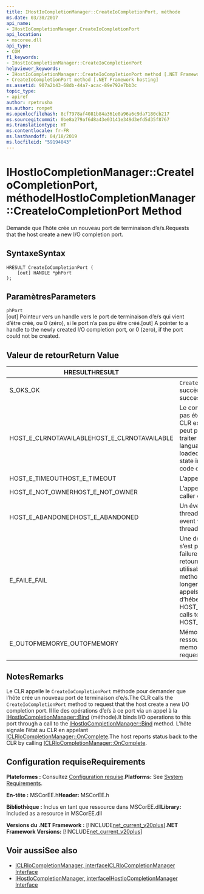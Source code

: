 ```yaml
---
title: IHostIoCompletionManager::CreateIoCompletionPort, méthode
ms.date: 03/30/2017
api_name:
- IHostIoCompletionManager.CreateIoCompletionPort
api_location:
- mscoree.dll
api_type:
- COM
f1_keywords:
- IHostIoCompletionManager::CreateIoCompletionPort
helpviewer_keywords:
- IHostIoCompletionManager::CreateIoCompletionPort method [.NET Framework hosting]
- CreateIoCompletionPort method [.NET Framework hosting]
ms.assetid: 907a2b43-68db-44a7-acac-89e792e7bb3c
topic_type:
- apiref
author: rpetrusha
ms.author: ronpet
ms.openlocfilehash: 8cf7978af4081b84a361e0a96a6c9da7180cb217
ms.sourcegitcommit: 0be8a279af6d8a43e03141e349d3efd5d35f8767
ms.translationtype: HT
ms.contentlocale: fr-FR
ms.lasthandoff: 04/18/2019
ms.locfileid: "59194043"
---
```

# <a name="ihostiocompletionmanagercreateiocompletionport-method"></a><span data-ttu-id="da4bd-102">IHostIoCompletionManager::CreateIoCompletionPort, méthode</span><span class="sxs-lookup"><span data-stu-id="da4bd-102">IHostIoCompletionManager::CreateIoCompletionPort Method</span></span>
<span data-ttu-id="da4bd-103">Demande que l’hôte crée un nouveau port de terminaison d’e/s.</span><span class="sxs-lookup"><span data-stu-id="da4bd-103">Requests that the host create a new I/O completion port.</span></span>  
  
## <a name="syntax"></a><span data-ttu-id="da4bd-104">Syntaxe</span><span class="sxs-lookup"><span data-stu-id="da4bd-104">Syntax</span></span>  
  
```  
HRESULT CreateIoCompletionPort (  
    [out] HANDLE *phPort  
);  
```  
  
## <a name="parameters"></a><span data-ttu-id="da4bd-105">Paramètres</span><span class="sxs-lookup"><span data-stu-id="da4bd-105">Parameters</span></span>  
 `phPort`  
 <span data-ttu-id="da4bd-106">[out] Pointeur vers un handle vers le port de terminaison d’e/s qui vient d’être créé, ou 0 (zéro), si le port n’a pas pu être créé.</span><span class="sxs-lookup"><span data-stu-id="da4bd-106">[out] A pointer to a handle to the newly created I/O completion port, or 0 (zero), if the port could not be created.</span></span>  
  
## <a name="return-value"></a><span data-ttu-id="da4bd-107">Valeur de retour</span><span class="sxs-lookup"><span data-stu-id="da4bd-107">Return Value</span></span>  
  
|<span data-ttu-id="da4bd-108">HRESULT</span><span class="sxs-lookup"><span data-stu-id="da4bd-108">HRESULT</span></span>|<span data-ttu-id="da4bd-109">Description</span><span class="sxs-lookup"><span data-stu-id="da4bd-109">Description</span></span>|  
|-------------|-----------------|  
|<span data-ttu-id="da4bd-110">S_OK</span><span class="sxs-lookup"><span data-stu-id="da4bd-110">S_OK</span></span>|<span data-ttu-id="da4bd-111">`CreateIoCompletionPort` retourné avec succès.</span><span class="sxs-lookup"><span data-stu-id="da4bd-111">`CreateIoCompletionPort` returned successfully.</span></span>|  
|<span data-ttu-id="da4bd-112">HOST_E_CLRNOTAVAILABLE</span><span class="sxs-lookup"><span data-stu-id="da4bd-112">HOST_E_CLRNOTAVAILABLE</span></span>|<span data-ttu-id="da4bd-113">Le common language runtime (CLR) n’a pas été chargé dans un processus ou le CLR est dans un état dans lequel il ne peut pas exécuter le code managé ou traiter l’appel avec succès.</span><span class="sxs-lookup"><span data-stu-id="da4bd-113">The common language runtime (CLR) has not been loaded into a process, or the CLR is in a state in which it cannot run managed code or process the call successfully.</span></span>|  
|<span data-ttu-id="da4bd-114">HOST_E_TIMEOUT</span><span class="sxs-lookup"><span data-stu-id="da4bd-114">HOST_E_TIMEOUT</span></span>|<span data-ttu-id="da4bd-115">L’appel a expiré.</span><span class="sxs-lookup"><span data-stu-id="da4bd-115">The call timed out.</span></span>|  
|<span data-ttu-id="da4bd-116">HOST_E_NOT_OWNER</span><span class="sxs-lookup"><span data-stu-id="da4bd-116">HOST_E_NOT_OWNER</span></span>|<span data-ttu-id="da4bd-117">L’appelant ne possède pas le verrou.</span><span class="sxs-lookup"><span data-stu-id="da4bd-117">The caller does not own the lock.</span></span>|  
|<span data-ttu-id="da4bd-118">HOST_E_ABANDONED</span><span class="sxs-lookup"><span data-stu-id="da4bd-118">HOST_E_ABANDONED</span></span>|<span data-ttu-id="da4bd-119">Un événement a été annulé alors qu’un thread bloqué ou Fibre l’attendait.</span><span class="sxs-lookup"><span data-stu-id="da4bd-119">An event was canceled while a blocked thread or fiber was waiting on it.</span></span>|  
|<span data-ttu-id="da4bd-120">E_FAIL</span><span class="sxs-lookup"><span data-stu-id="da4bd-120">E_FAIL</span></span>|<span data-ttu-id="da4bd-121">Une défaillance catastrophique inconnue s’est produite.</span><span class="sxs-lookup"><span data-stu-id="da4bd-121">An unknown catastrophic failure occurred.</span></span> <span data-ttu-id="da4bd-122">Lorsqu’une méthode retourne E_FAIL, le CLR n’est plus utilisable au sein du processus.</span><span class="sxs-lookup"><span data-stu-id="da4bd-122">When a method returns E_FAIL, the CLR is no longer usable within the process.</span></span> <span data-ttu-id="da4bd-123">Les appels suivants aux méthodes d’hébergement retournent HOST_E_CLRNOTAVAILABLE.</span><span class="sxs-lookup"><span data-stu-id="da4bd-123">Subsequent calls to hosting methods return HOST_E_CLRNOTAVAILABLE.</span></span>|  
|<span data-ttu-id="da4bd-124">E_OUTOFMEMORY</span><span class="sxs-lookup"><span data-stu-id="da4bd-124">E_OUTOFMEMORY</span></span>|<span data-ttu-id="da4bd-125">Mémoire était insuffisante pour allouer la ressource demandée.</span><span class="sxs-lookup"><span data-stu-id="da4bd-125">Not enough memory was available to allocate the requested resource.</span></span>|  
  
## <a name="remarks"></a><span data-ttu-id="da4bd-126">Notes</span><span class="sxs-lookup"><span data-stu-id="da4bd-126">Remarks</span></span>  
 <span data-ttu-id="da4bd-127">Le CLR appelle le `CreateIoCompletionPort` méthode pour demander que l’hôte crée un nouveau port de terminaison d’e/s.</span><span class="sxs-lookup"><span data-stu-id="da4bd-127">The CLR calls the `CreateIoCompletionPort` method to request that the host create a new I/O completion port.</span></span> <span data-ttu-id="da4bd-128">Il lie des opérations d’e/s à ce port via un appel à la [IHostIoCompletionManager::Bind](../../../../docs/framework/unmanaged-api/hosting/ihostiocompletionmanager-bind-method.md) (méthode).</span><span class="sxs-lookup"><span data-stu-id="da4bd-128">It binds I/O operations to this port through a call to the [IHostIoCompletionManager::Bind](../../../../docs/framework/unmanaged-api/hosting/ihostiocompletionmanager-bind-method.md) method.</span></span> <span data-ttu-id="da4bd-129">L’hôte signale l’état au CLR en appelant [ICLRIoCompletionManager::OnComplete](../../../../docs/framework/unmanaged-api/hosting/iclriocompletionmanager-oncomplete-method.md).</span><span class="sxs-lookup"><span data-stu-id="da4bd-129">The host reports status back to the CLR by calling [ICLRIoCompletionManager::OnComplete](../../../../docs/framework/unmanaged-api/hosting/iclriocompletionmanager-oncomplete-method.md).</span></span>  
  
## <a name="requirements"></a><span data-ttu-id="da4bd-130">Configuration requise</span><span class="sxs-lookup"><span data-stu-id="da4bd-130">Requirements</span></span>  
 <span data-ttu-id="da4bd-131">**Plateformes :** Consultez [Configuration requise](../../../../docs/framework/get-started/system-requirements.md).</span><span class="sxs-lookup"><span data-stu-id="da4bd-131">**Platforms:** See [System Requirements](../../../../docs/framework/get-started/system-requirements.md).</span></span>  
  
 <span data-ttu-id="da4bd-132">**En-tête :** MSCorEE.h</span><span class="sxs-lookup"><span data-stu-id="da4bd-132">**Header:** MSCorEE.h</span></span>  
  
 <span data-ttu-id="da4bd-133">**Bibliothèque :** Inclus en tant que ressource dans MSCorEE.dll</span><span class="sxs-lookup"><span data-stu-id="da4bd-133">**Library:** Included as a resource in MSCorEE.dll</span></span>  
  
 <span data-ttu-id="da4bd-134">**Versions du .NET Framework :** [!INCLUDE[net_current_v20plus](../../../../includes/net-current-v20plus-md.md)]</span><span class="sxs-lookup"><span data-stu-id="da4bd-134">**.NET Framework Versions:** [!INCLUDE[net_current_v20plus](../../../../includes/net-current-v20plus-md.md)]</span></span>  
  
## <a name="see-also"></a><span data-ttu-id="da4bd-135">Voir aussi</span><span class="sxs-lookup"><span data-stu-id="da4bd-135">See also</span></span>

- [<span data-ttu-id="da4bd-136">ICLRIoCompletionManager, interface</span><span class="sxs-lookup"><span data-stu-id="da4bd-136">ICLRIoCompletionManager Interface</span></span>](../../../../docs/framework/unmanaged-api/hosting/iclriocompletionmanager-interface.md)
- [<span data-ttu-id="da4bd-137">IHostIoCompletionManager, interface</span><span class="sxs-lookup"><span data-stu-id="da4bd-137">IHostIoCompletionManager Interface</span></span>](../../../../docs/framework/unmanaged-api/hosting/ihostiocompletionmanager-interface.md)
